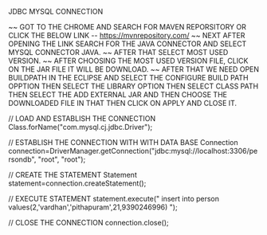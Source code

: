 JDBC MYSQL CONNECTION

~~ GOT TO THE CHROME AND SEARCH FOR MAVEN REPORSITORY OR CLICK THE BELOW LINK 
-- https://mvnrepository.com/ 
~~ NEXT AFTER OPENING THE LINK SEARCH FOR THE JAVA CONNECTOR AND SELECT MYSQL CONNECTOR JAVA.
~~ AFTER THAT SELECT MOST USED VERSION.
~~ AFTER CHOOSING THE MOST USED VERSION FILE, CLICK ON THE JAR FILE IT WILL BE DOWNLOAD.
~~ AFTER THAT WE NEED OPEN BUILDPATH IN THE ECLIPSE AND SELECT THE CONFIGURE BUILD PATH OPPTION THEN SELECT THE LIBRARY OPTION THEN SELECT CLASS PATH THEN SELECT THE ADD EXTERNAL JAR AND THEN CHOOSE THE DOWNLOADED FILE IN THAT THEN CLICK ON APPLY AND CLOSE IT.
  
  // LOAD AND ESTABLISH THE CONNECTION 
  Class.forName("com.mysql.cj.jdbc.Driver");
  
  // ESTABLISH THE CONNECTION WITH WITH DATA BASE
  Connection connection=DriverManager.getConnection("jdbc:mysql://localhost:3306/persondb", "root", "root");
  
  // CREATE THE STATEMENT
  Statement statement=connection.createStatement();
  
  // EXECUTE STATEMENT
  statement.execute(" insert into person values(2,'vardhan','pithapuram',21,9390246996)  ");
  
  // CLOSE THE CONNECTION
  connection.close();
